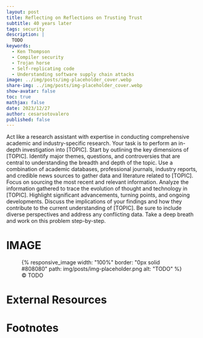 ```yaml
---
layout: post
title: Reflecting on Reflections on Trusting Trust
subtitle: 40 years later
tags: security
description: |
  TODO
keywords:
  - Ken Thompson
  - Compiler security
  - Trojan horse
  - Self-replicating code
  - Understanding software supply chain attacks
image: ../img/posts/img-placeholder_cover.webp
share-img: ../img/posts/img-placeholder_cover.webp
show-avatar: false
toc: true
mathjax: false
date: 2023/12/27
author: cesarsotovalero
published: false
---
```


[//]: # (My writing process:)
[//]: # (I start with 3 questions at the top:)
[//]: # (- What problem am I solving?)
[//]: # (- What are the benefits of solving it?)
[//]: # (- What emotion am I generating?)
[//]: # (From these questions, I create:)
[//]: # (- At least 5 headlines)
[//]: # (- The bullet point summary)
[//]: # (Then I fill in the details.)

[//]: # (AI Prompt for writing content)
Act like a research assistant with expertise in conducting comprehensive academic and industry-specific research.
Your task is to perform an in-depth investigation into [TOPIC].
Start by outlining the key dimensions of [TOPIC].
Identify major themes, questions, and controversies that are central to understanding the breadth and depth of the topic.
Use a combination of academic databases, professional journals, industry reports, and credible news sources to gather data and literature related to [TOPIC].
Focus on sourcing the most recent and relevant information.
Analyze the information gathered to trace the evolution of thought and technology in [TOPIC].
Highlight significant advancements, turning points, and ongoing developments.
Discuss the implications of your findings and how they contribute to the current understanding of [TOPIC].
Be sure to include diverse perspectives and address any conflicting data.
Take a deep breath and work on this problem step-by-step.


# IMAGE
<figure class="jb_picture">
  {% responsive_image width: "100%" border: "0px solid #808080" path: img/posts/img-placeholder.png alt: "TODO" %}
  <figcaption class="stroke"> 
    &#169; TODO
  </figcaption>
</figure>



# External Resources

# Footnotes



